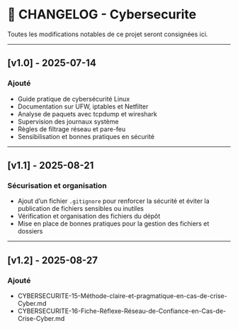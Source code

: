 # 📄 CHANGELOG - Cybersecurite

Toutes les modifications notables de ce projet seront consignées ici.

---

## [v1.0] - 2025-07-14
### Ajouté
- Guide pratique de cybersécurité Linux
- Documentation sur UFW, iptables et Netfilter
- Analyse de paquets avec tcpdump et wireshark
- Supervision des journaux système
- Règles de filtrage réseau et pare-feu
- Sensibilisation et bonnes pratiques en sécurité

---

## [v1.1] - 2025-08-21
### Sécurisation et organisation
- Ajout d’un fichier `.gitignore` pour renforcer la sécurité et éviter la publication de fichiers sensibles ou inutiles
- Vérification et organisation des fichiers du dépôt
- Mise en place de bonnes pratiques pour la gestion des fichiers et dossiers

---

## [v1.2] - 2025-08-27
### Ajouté
- CYBERSECURITE-15-Méthode-claire-et-pragmatique-en-cas-de-crise-Cyber.md
- CYBERSECURITE-16-Fiche-Réflexe-Réseau-de-Confiance-en-Cas-de-Crise-Cyber.md
